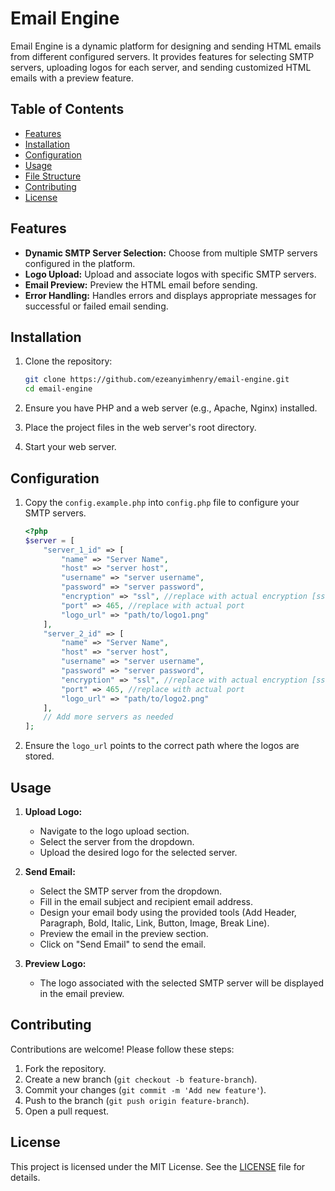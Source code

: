 # Email Engine

Email Engine is a dynamic platform for designing and sending HTML emails from different configured servers. It provides features for selecting SMTP servers, uploading logos for each server, and sending customized HTML emails with a preview feature.

## Table of Contents

- [Features](#features)
- [Installation](#installation)
- [Configuration](#configuration)
- [Usage](#usage)
- [File Structure](#file-structure)
- [Contributing](#contributing)
- [License](#license)

## Features

- **Dynamic SMTP Server Selection:** Choose from multiple SMTP servers configured in the platform.
- **Logo Upload:** Upload and associate logos with specific SMTP servers.
- **Email Preview:** Preview the HTML email before sending.
- **Error Handling:** Handles errors and displays appropriate messages for successful or failed email sending.

## Installation

1. Clone the repository:

    ```bash
    git clone https://github.com/ezeanyimhenry/email-engine.git
    cd email-engine
    ```

2. Ensure you have PHP and a web server (e.g., Apache, Nginx) installed.

3. Place the project files in the web server's root directory.

4. Start your web server.

## Configuration

1. Copy the `config.example.php` into `config.php` file to configure your SMTP servers.

    ```php
    <?php
    $server = [
        "server_1_id" => [
            "name" => "Server Name",
            "host" => "server host",
            "username" => "server username",
            "password" => "server password",
            "encryption" => "ssl", //replace with actual encryption [ssl,tls,starttls etc]
            "port" => 465, //replace with actual port
            "logo_url" => "path/to/logo1.png"
        ],
        "server_2_id" => [
            "name" => "Server Name",
            "host" => "server host",
            "username" => "server username",
            "password" => "server password",
            "encryption" => "ssl", //replace with actual encryption [ssl,tls,starttls etc]
            "port" => 465, //replace with actual port
            "logo_url" => "path/to/logo2.png"
        ],
        // Add more servers as needed
    ];
    ```

2. Ensure the `logo_url` points to the correct path where the logos are stored.

## Usage

1. **Upload Logo:**

    - Navigate to the logo upload section.
    - Select the server from the dropdown.
    - Upload the desired logo for the selected server.

2. **Send Email:**

    - Select the SMTP server from the dropdown.
    - Fill in the email subject and recipient email address.
    - Design your email body using the provided tools (Add Header, Paragraph, Bold, Italic, Link, Button, Image, Break Line).
    - Preview the email in the preview section.
    - Click on "Send Email" to send the email.

3. **Preview Logo:**

    - The logo associated with the selected SMTP server will be displayed in the email preview.

## Contributing

Contributions are welcome! Please follow these steps:

1. Fork the repository.
2. Create a new branch (`git checkout -b feature-branch`).
3. Commit your changes (`git commit -m 'Add new feature'`).
4. Push to the branch (`git push origin feature-branch`).
5. Open a pull request.

## License

This project is licensed under the MIT License. See the [LICENSE](LICENSE) file for details.
